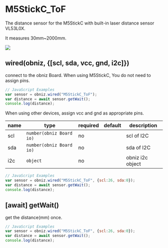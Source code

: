 # M5StickC_ToF
The distance sensor for the M5StickC with built-in laser distance sensor VL53L0X.  

It measures 30mm~2000mm.

![](./image.jpg)

## wired(obniz, {[scl, sda, vcc, gnd, i2c]})
connect to the obniz Board.
When using M5StickC, You do not need to assign pins. 

```javascript
// JavaScript Examples
var sensor = obniz.wired("M5StickC_ToF");
var distance = await sensor.getWait();
console.log(distance);
```


When using other devices, assign vcc and gnd as appropriate pins.

| name | type                     | required | default | description      |
|------|--------------------------|----------|---------|------------------|
| scl  | `number(obniz Board io)` | no       | &nbsp;  | scl of I2C       |
| sda  | `number(obniz Board io)` | no       | &nbsp;  | sda of I2C       |
| i2c  | `object`                 | no       | &nbsp;  | obniz i2c object |

```javascript
// JavaScript Examples
var sensor = obniz.wired("M5StickC_ToF", {scl:26, sda:0});
var distance = await sensor.getWait();
console.log(distance);
```

## [await] getWait()
get the distance(mm) once.   

```javascript
// JavaScript Examples
var sensor = obniz.wired("M5StickC_ToF", {scl:26, sda:0});
var distance = await sensor.getWait();
console.log(distance);
```